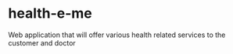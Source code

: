 # health-e-me
Web application that will offer various health related services to the customer and doctor
